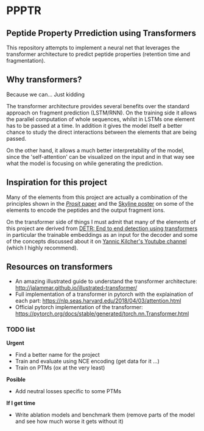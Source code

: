 # PPPTR

## Peptide Property Prrediction using Transformers

This repository attempts to implement a neural net that leverages the transformer architecture to predict peptide
properties (retention time and fragmentation).

## Why transformers?

Because we can... Just kidding

The transformer architecture provides several benefits over the standard approach on fragment prediction (LSTM/RNN). On the training side it allows the parallel computation of whole sequences, whilst in LSTMs one element has to be passed at a time. In addition it gives the model itself a better chance to study the direct interactions between the elements that are being passed.

On the other hand, it allows a much better interpretability of the model, since the 'self-attention' can be visualized on the input and in that way see what the model is focusing on while generating the prediction.

## Inspiration for this project

Many of the elements from this project are actually a combination of the principles shown in the [*Prosit* paper](https://www.nature.com/articles/s41592-019-0426-7) and the [Skyline poster](https://skyline.ms/_webdav/home/software/Skyline/%40files/2019-ASBMB-Rohde.pdf) on some of the elements to encode the peptides and the output fragment ions.

On the transformer side of things I must admit that many of the elements of this project are derived from [DETR:  End to end detection using transformers](https://github.com/facebookresearch/detr) in particular the trainable embeddings as an input for the decoder and some of the concepts discussed about it on [Yannic Kilcher's Youtube channel](https://youtu.be/T35ba_VXkMY) (which I highly recommend).

## Resources on transformers

-   An amazing illustrated guide to understand the transformer architecture: <http://jalammar.github.io/illustrated-transformer/>
-   Full implementation of a transformer in pytorch with the explaination of each part: <https://nlp.seas.harvard.edu/2018/04/03/attention.html>
-   Official pytorch implementation of the transformer: <https://pytorch.org/docs/stable/generated/torch.nn.Transformer.html>

### TODO list

**Urgent**
- Find a better name for the project
- Train and evaluate using NCE encoding (get data for it ...)
- Train on PTMs (ox at the very least)

**Posible**
- Add neutral losses specific to some PTMs

**If I get time**
- Write ablation models and benchmark them (remove parts of the model and see how much worse it gets without it)